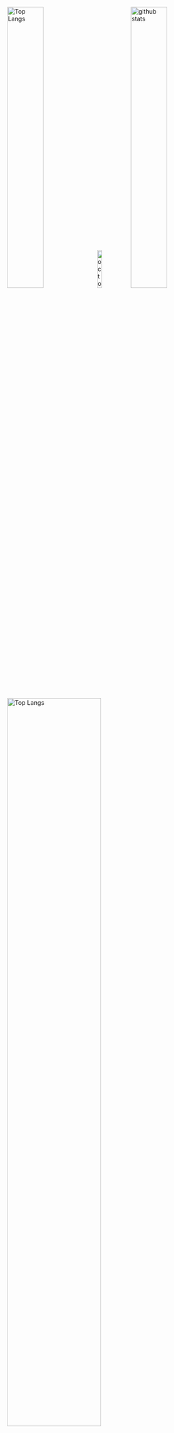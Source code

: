 <p align="left">
  <img alt="Top Langs" width=41% src="http://github-profile-summary-cards.vercel.app/api/cards/most-commit-language?username=elevante&theme=default" />
  <img alt="octocat" width=15% src="https://user-images.githubusercontent.com/5713670/87202985-820dcb80-c2b6-11ea-9f56-7ec461c497c3.gif"/>
  <img alt="github stats" width=41% src="http://github-profile-summary-cards.vercel.app/api/cards/stats?username=elevante&theme=default" />
</p>


<p align="left">
  <img alt="Top Langs" width=66% src="http://github-profile-summary-cards.vercel.app/api/cards/profile-details?username=elevante&theme=default" />
  <!--   Comment up-to-date plot, it's loads too long  -->
  <!--   <img alt="github stats" width=32% src="http://github-profile-summary-cards.vercel.app/api/cards/productive-time?username=elevante&theme=default&utcOffset=3" /> -->

